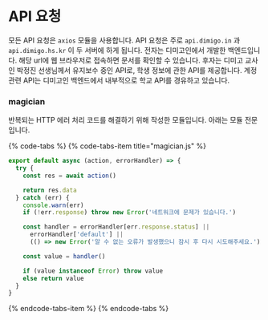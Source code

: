 # API 요청

모든 API 요청은 `axios` 모듈을 사용합니다. API 요청은 주로 `api.dimigo.in` 과 `api.dimigo.hs.kr` 이 두 서버에 하게 됩니다. 전자는 디미고인에서 개발한 백엔드입니다. 해당 url에 웹 브라우저로 접속하면 문서를 확인할 수 있습니다. 후자는 디미고 교사인 박정진 선생님께서 유지보수 중인 API로, 학생 정보에 관한 API를 제공합니다. 계정 관련 API는 디미고인 백엔드에서 내부적으로 학교 API를 경유하고 있습니다.

### magician

반복되는 HTTP 에러 처리 코드를 해결하기 위해 작성한 모듈입니다. 아래는 모듈 전문입니다.

{% code-tabs %}
{% code-tabs-item title="magician.js" %}
```javascript
export default async (action, errorHandler) => {
  try {
    const res = await action()

    return res.data
  } catch (err) {
    console.warn(err)
    if (!err.response) throw new Error('네트워크에 문제가 있습니다.')

    const handler = errorHandler[err.response.status] ||
      errorHandler['default'] ||
      (() => new Error('알 수 없는 오류가 발생했으니 잠시 후 다시 시도해주세요.'))

    const value = handler()

    if (value instanceof Error) throw value
    else return value
  }
}
```
{% endcode-tabs-item %}
{% endcode-tabs %}

 

